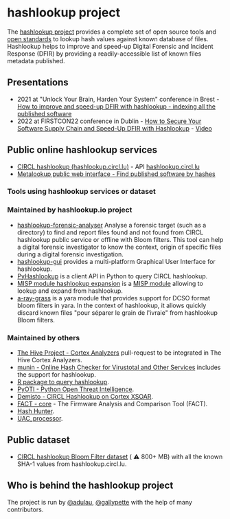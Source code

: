 # hashlookup project

The [hashlookup project](https://github.com/hashlookup) provides a complete set of open source tools and [open standards](https://datatracker.ietf.org/doc/draft-dulaunoy-hashlookup-format/) to lookup hash values against known database of files. Hashlookup helps to improve and speed-up Digital Forensic and Incident Response (DFIR) by providing a readily-accessible list of known files metadata published. 

## Presentations

- 2021 at "Unlock Your Brain, Harden Your System" conference in Brest - [How to improve and speed-up DFIR with hashlookup - indexing all the published software](https://github.com/hashlookup/hashlookup-format/blob/main/slides/2021-Unlock-Your-Brain/main.pdf) 
- 2022 at FIRSTCON22 conference in Dublin - [How to Secure Your Software Supply Chain and Speed-Up DFIR with Hashlookup](https://raw.githubusercontent.com/hashlookup/hashlookup.io/main/slides/20220630-FIRSTCON22-hashlookup.pdf) - [Video](https://www.youtube.com/watch?v=B-cvOPG51_s&list=PLBAUUhONOrO_RJVUf_0-BCvY_REqyQ763&index=27)

## Public online hashlookup services

- [CIRCL hashlookup (hashlookup.circl.lu)](https://www.circl.lu/services/hashlookup/) - API [hashlookup.circl.lu](https://hashlookup.circl.lu/)
- [Metalookup public web interface - Find published software by hashes](https://www.metalookup.com/) 

### Tools using hashlookup services or dataset

### Maintained by hashlookup.io project

- [hashlookup-forensic-analyser](https://github.com/hashlookup/hashlookup-forensic-analyser) Analyse a forensic target (such as a directory) to find and report files found and not found from CIRCL hashlookup public service or offline with Bloom filters. This tool can help a digital forensic investigator to know the context, origin of specific files during a digital forensic investigation.
- [hashlookup-gui](https://github.com/hashlookup/hashlookup-gui) provides a multi-platform Graphical User Interface for hashlookup.
- [PyHashlookup](https://github.com/hashlookup/PyHashlookup) is a client API in Python to query CIRCL hashlookup.
- [MISP module hashlookup expansion](https://misp.github.io/misp-modules/expansion/#hashlookup) is a [MISP module](https://www.misp-project.org/) allowing to lookup and expand from hashlookup.
- [a-ray-grass](https://github.com/hashlookup/a-ray-grass) is a yara module that provides support for DCSO format bloom filters in yara. In the context of hashlookup, it allows quickly discard known files "pour séparer le grain de l'ivraie" from hashlookup Bloom filters.

### Maintained by others

- [The Hive Project - Cortex Analyzers](https://github.com/TheHive-Project/Cortex-Analyzers/pull/1015) pull-request to be integrated in The Hive Cortex Analyzers.
- [munin - Online Hash Checker for Virustotal and Other Services](https://github.com/Neo23x0/munin) includes the support for hashlookup.
- [R package to query hashlookup](https://github.com/hrbrmstr/hashlookup).
- [PyOTI - Python Open Threat Intelligence](https://github.com/RH-ISAC/PyOTI).
- [Demisto - CIRCL Hashlookup on Cortex XSOAR](https://github.com/demisto/content/tree/30abdb6a7f2f7a9ec3486948df76d34d5a61c792/Packs/CIRCLHashlookup/Integrations/CIRCLEHashlookup).
- [FACT - core](https://github.com/fkie-cad/FACT_core/tree/master/src/plugins/analysis/hashlookup) - The Firmware Analysis and Comparison Tool (FACT).
- [Hash Hunter](https://github.com/mattnotmax/hash_hunter).
- [UAC_processor](https://github.com/timtaylor3/UAC_processor).

## Public dataset

- [CIRCL hashlookup Bloom Filter dataset](https://cra.circl.lu/hashlookup/hashlookup-full.bloom) ( :warning: 800+ MB) with all the known SHA-1 values from hashlookup.circl.lu.

## Who is behind the hashlookup project

The project is run by [@adulau](https://github.com/adulau/), [@gallypette](https://github.com/gallypette) with the help of many contributors.

